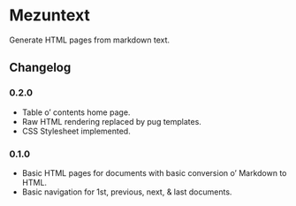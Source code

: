 # Mezuntext

Generate HTML pages from markdown text.

## Changelog

### 0.2.0
* Table o’ contents home page.
* Raw HTML rendering replaced by pug templates.
* CSS Stylesheet implemented.

### 0.1.0
* Basic HTML pages for documents with basic conversion o’ Markdown to HTML.
* Basic navigation for 1st, previous, next, & last documents.